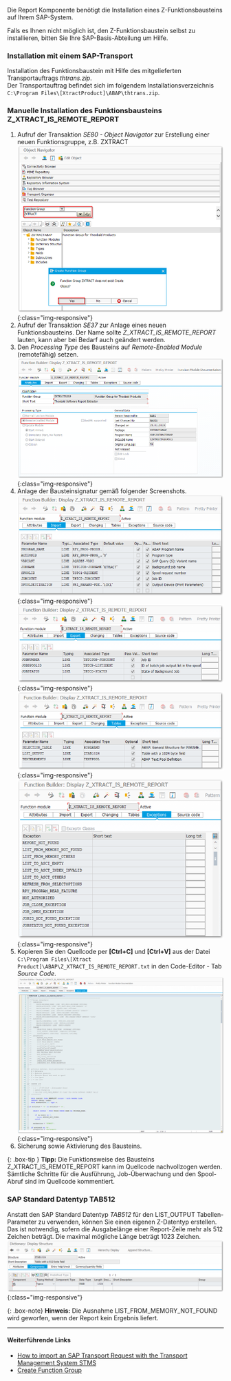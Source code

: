 Die Report Komponente benötigt die Installation eines Z-Funktionsbausteins auf Ihrem SAP-System.<br>

Falls es Ihnen nicht möglich ist, den Z-Funktionsbaustein selbst zu installieren, bitten Sie Ihre SAP-Basis-Abteilung um Hilfe. 

### Installation mit einem SAP-Transport
Installation des Funktionsbaustein mit Hilfe des mitgelieferten Transportauftrags *thtrans.zip*. <br> Der Transportauftrag befindet sich im folgendem Installationsverzeichnis `C:\Program Files\[XtractProduct]\ABAP\thtrans.zip`.

### Manuelle Installation des Funktionsbausteins Z_XTRACT_IS_REMOTE_REPORT

1. Aufruf der Transaktion *SE80 - Object Navigator* zur Erstellung einer neuen Funktionsgruppe, z.B. ZXTRACT
![Create_new_function_group](/img/content/create_function_group.png){:class="img-responsive"}
2. Aufruf der Transaktion *SE37* zur Anlage eines neuen Funktionsbausteins. Der Name sollte *Z_XTRACT_IS_REMOTE_REPORT* lauten, kann aber bei Bedarf auch geändert werden. 
3. Den *Processing Type* des Bausteins auf *Remote-Enabled Module* (remotefähig) setzen. 
![Report_function_attributes](/img/content/report_function_attributes.png){:class="img-responsive"}
4. Anlage der Bausteinsignatur gemäß folgender Screenshots.
![Report_function_import](/img/content/report_function_import.png){:class="img-responsive"}
![Report_function_export](/img/content/report_function_export.png){:class="img-responsive"}
![Report_function_tables](/img/content/report_function_tables.png){:class="img-responsive"}
![Report_function_exceptions](/img/content/report_function_exceptions.png){:class="img-responsive"}
5. Kopieren Sie den Quellcode per **[Ctrl+C]** und **[Ctrl+V]** aus der Datei `C:\Program Files\[Xtract Product]\ABAP\Z_XTRACT_IS_REMOTE_REPORT.txt` in den Code-Editor - Tab *Source Code*.
![Report_function_source](/img/content/report_function_source.png){:class="img-responsive"}
6. Sicherung sowie Aktivierung des Bausteins.

{: .box-tip }
**Tipp:** Die Funktionsweise des Bausteins Z_XTRACT_IS_REMOTE_REPORT kann im Quellcode nachvollzogen werden. Sämtliche Schritte für die Ausführung, Job-Überwachung und den Spool-Abruf sind im Quellcode kommentiert.

### SAP Standard Datentyp TAB512

Anstatt den SAP Standard Datentyp *TAB512* für den LIST_OUTPUT Tabellen-Parameter zu verwenden, können Sie einen eigenen Z-Datentyp erstellen. <br> 
Das ist notwendig, sofern die Ausgabelänge einer Report-Zeile mehr als 512 Zeichen beträgt. Die maximal mögliche Länge beträgt 1023 Zeichen.
![SAPCust-Report-ListOutput](/img/content/report_list_output_ztag1024png.png){:class="img-responsive"}

{: .box-note}
**Hinweis:** Die Ausnahme LIST_FROM_MEMORY_NOT_FOUND wird geworfen, wenn der Report kein Ergebnis liefert.

***********
#### Weiterführende Links
- [How to import an SAP Transport Request with the Transport Management System STMS](https://kb.theobald-software.com/sap/how-to-import-an-sap-transport-request-with-the-transport-management-system-stms)
- [Create Function Group](https://help.sap.com/saphelp_ewm94/helpdata/de/d1/801ef5454211d189710000e8322d00/content.htm?no_cache=true)



